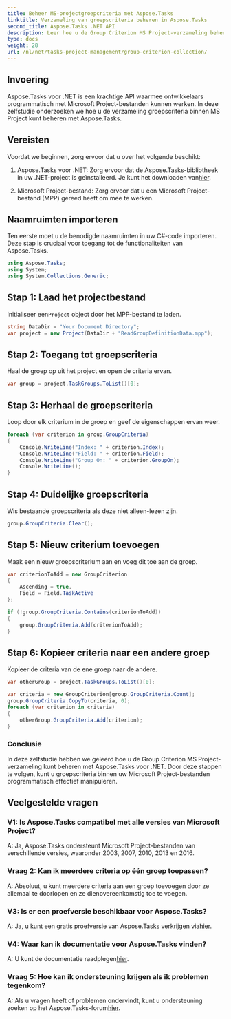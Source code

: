 ```yaml
---
title: Beheer MS-projectgroepcriteria met Aspose.Tasks
linktitle: Verzameling van groepscriteria beheren in Aspose.Tasks
second_title: Aspose.Tasks .NET API
description: Leer hoe u de Group Criterion MS Project-verzameling beheert met Aspose.Tasks voor .NET. Stapsgewijze handleiding voor ontwikkelaars.
type: docs
weight: 28
url: /nl/net/tasks-project-management/group-criterion-collection/
---
```

## Invoering
Aspose.Tasks voor .NET is een krachtige API waarmee ontwikkelaars programmatisch met Microsoft Project-bestanden kunnen werken. In deze zelfstudie onderzoeken we hoe u de verzameling groepscriteria binnen MS Project kunt beheren met Aspose.Tasks.

## Vereisten

Voordat we beginnen, zorg ervoor dat u over het volgende beschikt:

1.  Aspose.Tasks voor .NET: Zorg ervoor dat de Aspose.Tasks-bibliotheek in uw .NET-project is geïnstalleerd. Je kunt het downloaden van[hier](https://releases.aspose.com/tasks/net/).

2. Microsoft Project-bestand: Zorg ervoor dat u een Microsoft Project-bestand (MPP) gereed heeft om mee te werken.

## Naamruimten importeren

Ten eerste moet u de benodigde naamruimten in uw C#-code importeren. Deze stap is cruciaal voor toegang tot de functionaliteiten van Aspose.Tasks.

```csharp
using Aspose.Tasks;
using System;
using System.Collections.Generic;


```

## Stap 1: Laad het projectbestand

 Initialiseer een`Project` object door het MPP-bestand te laden. 

```csharp
string DataDir = "Your Document Directory";
var project = new Project(DataDir + "ReadGroupDefinitionData.mpp");
```

## Stap 2: Toegang tot groepscriteria

Haal de groep op uit het project en open de criteria ervan.

```csharp
var group = project.TaskGroups.ToList()[0];
```

## Stap 3: Herhaal de groepscriteria

Loop door elk criterium in de groep en geef de eigenschappen ervan weer.

```csharp
foreach (var criterion in group.GroupCriteria)
{
    Console.WriteLine("Index: " + criterion.Index);
    Console.WriteLine("Field: " + criterion.Field);
    Console.WriteLine("Group On: " + criterion.GroupOn);
    Console.WriteLine();
}
```

## Stap 4: Duidelijke groepscriteria

Wis bestaande groepscriteria als deze niet alleen-lezen zijn.

```csharp
group.GroupCriteria.Clear();
```

## Stap 5: Nieuw criterium toevoegen

Maak een nieuw groepscriterium aan en voeg dit toe aan de groep.

```csharp
var criterionToAdd = new GroupCriterion
{
    Ascending = true,
    Field = Field.TaskActive
};

if (!group.GroupCriteria.Contains(criterionToAdd))
{
    group.GroupCriteria.Add(criterionToAdd);
}
```

## Stap 6: Kopieer criteria naar een andere groep

Kopieer de criteria van de ene groep naar de andere.

```csharp
var otherGroup = project.TaskGroups.ToList()[0];

var criteria = new GroupCriterion[group.GroupCriteria.Count];
group.GroupCriteria.CopyTo(criteria, 0);
foreach (var criterion in criteria)
{
    otherGroup.GroupCriteria.Add(criterion);
}
```

### Conclusie

In deze zelfstudie hebben we geleerd hoe u de Group Criterion MS Project-verzameling kunt beheren met Aspose.Tasks voor .NET. Door deze stappen te volgen, kunt u groepscriteria binnen uw Microsoft Project-bestanden programmatisch effectief manipuleren.

## Veelgestelde vragen

### V1: Is Aspose.Tasks compatibel met alle versies van Microsoft Project?

A: Ja, Aspose.Tasks ondersteunt Microsoft Project-bestanden van verschillende versies, waaronder 2003, 2007, 2010, 2013 en 2016.

### Vraag 2: Kan ik meerdere criteria op één groep toepassen?

A: Absoluut, u kunt meerdere criteria aan een groep toevoegen door ze allemaal te doorlopen en ze dienovereenkomstig toe te voegen.

### V3: Is er een proefversie beschikbaar voor Aspose.Tasks?

 A: Ja, u kunt een gratis proefversie van Aspose.Tasks verkrijgen via[hier](https://releases.aspose.com/).

### V4: Waar kan ik documentatie voor Aspose.Tasks vinden?

 A: U kunt de documentatie raadplegen[hier](https://reference.aspose.com/tasks/net/).

### Vraag 5: Hoe kan ik ondersteuning krijgen als ik problemen tegenkom?

 A: Als u vragen heeft of problemen ondervindt, kunt u ondersteuning zoeken op het Aspose.Tasks-forum[hier](https://forum.aspose.com/c/tasks/15).